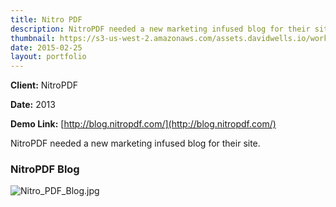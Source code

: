 ```yaml
---
title: Nitro PDF
description: NitroPDF needed a new marketing infused blog for their site
thumbnail: https://s3-us-west-2.amazonaws.com/assets.davidwells.io/work/nitro-pdf-thumbnail.jpg
date: 2015-02-25
layout: portfolio
---
```


**Client:** NitroPDF

**Date:** 2013

**Demo Link:** [http://blog.nitropdf.com/](http://blog.nitropdf.com/)

NitroPDF needed a new marketing infused blog for their site.

### NitroPDF Blog

![](https://s3-us-west-2.amazonaws.com/assets.davidwells.io/work/nitro-PDF-Blog.jpg "Nitro_PDF_Blog.jpg")
